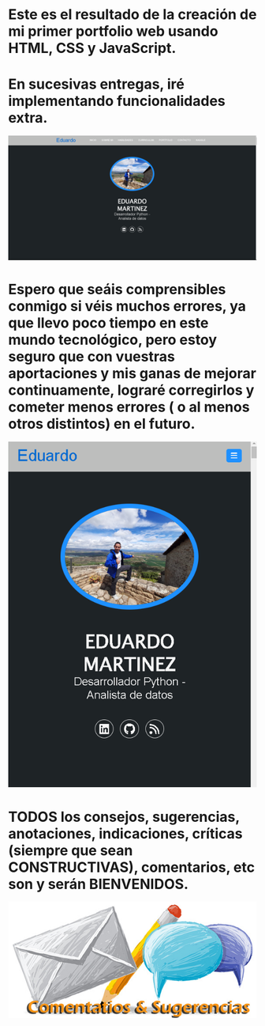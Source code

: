 # Este es el resultado de la creación de mi primer portfolio web usando HTML, CSS y JavaScript.
# En sucesivas entregas, iré implementando funcionalidades extra.
![](Portfolio-web.png)
# Espero que seáis comprensibles conmigo si véis muchos errores, ya que llevo poco tiempo en este mundo tecnológico, pero estoy seguro que con vuestras aportaciones y mis ganas de mejorar continuamente, lograré corregirlos y cometer menos errores ( o al menos otros distintos) en el futuro.
![](Mi-portfolio-web-responsive.png)
# TODOS los consejos, sugerencias, anotaciones, indicaciones, críticas (siempre que sean CONSTRUCTIVAS), comentarios, etc son y serán BIENVENIDOS.
![](Comentarios_y_Sugerencias.jpg)

<a href="mailto:loquelojonove1975@gmail.com" target="_blank" title="Email" rel="noopener"><i class="Comentarios_y_Sugerencias.jpg" title="Email"></i></a>
